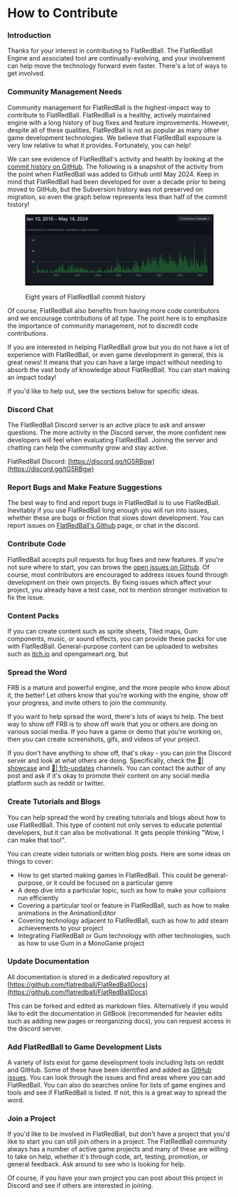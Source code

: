 # How to Contribute

### Introduction

Thanks for your interest in contributing to FlatRedBall. The FlatRedBall Engine and associated tool are continually-evolving, and your involvement can help move the technology forward even faster. There's a lot of ways to get involved.

### Community Management Needs

Community management for FlatRedBall is the highest-impact way to contribute to FlatRedBall. FlatRedBall is a healthy, actively maintained engine with a long history of bug fixes and feature improvements. However, despite all of these qualities, FlatRedBall is not as popular as many other game development technologies. We believe that FlatRedBall exposure is very low relative to what it provides. Fortunately, you can help!

We can see evidence of FlatRedBall's activity and health by looking at the [commit history on GitHub](https://github.com/vchelaru/FlatRedBall/graphs/contributors). The following is a snapshot of the activity from the point when FlatRedBall was added to Github until May 2024. Keep in mind that FlatRedBall had been developed for over a decade prior to being moved to GitHub, but the Subversion history was not preserved on migration, so even the graph below represents less than half of the commit history!

<figure><img src="../.gitbook/assets/image (1) (1) (1) (1) (1) (1) (1) (1) (1) (1) (1).png" alt=""><figcaption><p>Eight years of FlatRedBall commit history</p></figcaption></figure>

Of course, FlatRedBall also benefits from having more code contributors and we encourage contributions of all type. The point here is to emphasize the importance of community management, not to discredit code contributions.

If you are interested in helping FlatRedBall grow but you do not have a lot of experience with FlatRedBall, or even game development in general, this is great news! It means that you can have a large impact without needing to absorb the vast body of knowledge about FlatRedBall. You can start making an impact today!

If you'd like to help out, see the sections below for specific ideas.

### Discord Chat

The FlatRedBall Discord server is an active place to ask and answer questions. The more activity in the Discord server, the more confident new developers will feel when evaluating FlatRedBall. Joining the server and chatting can help the community grow and stay active.

FlatRedBall Discord: [https://discord.gg/tG5RBgw](https://discord.gg/tG5RBgw)

### Report Bugs and Make Feature Suggestions

The best way to find and report bugs in FlatRedBall is to use FlatRedBall. Inevitably if you use FlatRedBall long enough you will run into issues, whether these are bugs or friction that slows down development. You can report issues on [FlatRedBall's Github](https://github.com/vchelaru/FlatRedBall/issues) page, or chat in the discord.

### Contribute Code

FlatRedBall accepts pull requests for bug fixes and new features. If you're not sure where to start, you can brows the [open issues on Github](https://github.com/vchelaru/FlatRedBall/issues). Of course, most contributors are encouraged to address issues found through development on their own projects. By fixing issues which affect your project, you already have a test case, not to mention stronger motivation to fix the issue.

### Content Packs

If you can create content such as sprite sheets, Tiled maps, Gum components, music, or sound effects, you can provide these packs for use with FlatRedBall. General-purpose content can be uploaded to websites such as [itch.io](https://itch.io/) and opengameart.org, but&#x20;

### Spread the Word

FRB is a mature and powerful engine, and the more people who know about it, the better! Let others know that you're working with the engine, show off your progress, and invite others to join the community.

If you want to help spread the word, there's lots of ways to help. The best way to show off FRB is to show off work that you or others are doing on various social media. If you have a game or demo that you're working on, then you can create screenshots, gifs, and videos of your project.

If you don't have anything to show off, that's okay - you can join the Discord server and look at what others are doing. Specifically, check the [💪| showcase](https://discordapp.com/channels/586997072373481494/1129093013730234510) and [🚀| frb-updates](https://discordapp.com/channels/586997072373481494/937894868670349312) channels. You can contact the author of any post and ask if it's okay to promote their content on any social media platform such as reddit or twitter.

### Create Tutorials and Blogs

You can help spread the word by creating tutorials and blogs about how to use FlatRedBall. This type of content not only serves to educate potential developers, but it can also be motivational. It gets people thinking "Wow, I can make that too!".

You can create video tutorials or written blog posts. Here are some ideas on things to cover:

* How to get started making games in FlatRedBall. This could be general-purpose, or it could be focused on a particular genre
* A deep dive into a particular topic, such as how to make your collisions run efficiently
* Covering a particular tool or feature in FlatRedBall, such as how to make animations in the AnimationEditor
* Covering technology adjacent to FlatRedBall, such as how to add steam achievements to your project
* Integrating FlatRedBall or Gum technology with other technologies, such as how to use Gum in a MonoGame project

### Update Documentation

All documentation is stored in a dedicated repository at [https://github.com/flatredball/FlatRedBallDocs](https://github.com/flatredball/FlatRedBallDocs)

This can be forked and edited as markdown files. Alternatively if you would like to edit the documentation in GitBook (recommended for heavier edits such as adding new pages or reorganizing docs), you can request access in the discord server.

### Add FlatRedBall to Game Development Lists

A variety of lists exist for game development tools including lists on reddit and GitHub. Some of these have been identified and added as [GitHub issues](https://github.com/vchelaru/FlatRedBall/issues?q=is%3Aissue+is%3Aopen+label%3Apromotion). You can look through the issues and find areas where you can add FlatRedBall. You can also do searches online for lists of game engines and tools and see if FlatRedBall is listed. If not, this is a great way to spread the word.

### Join a Project

If you'd like to be involved in FlatRedBall, but don't have a project that you'd like to start you can still join others in a project. The FlatRedBall community always has a number of active game projects and many of these are willing to take on help, whether it's through code, art, testing, promotion, or general feedback. Ask around to see who is looking for help.

Of course, if you have your own project you can post about this project in Discord and see if others are interested in joining.



